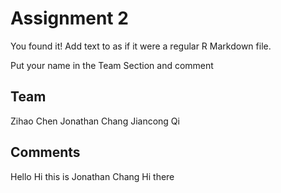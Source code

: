 # Assignment 2

You found it!  Add text to as if it were a regular R Markdown file.

Put your name in the Team Section and comment

## Team
Zihao Chen
Jonathan Chang
Jiancong Qi 
## Comments
Hello
Hi this is Jonathan Chang
Hi there
